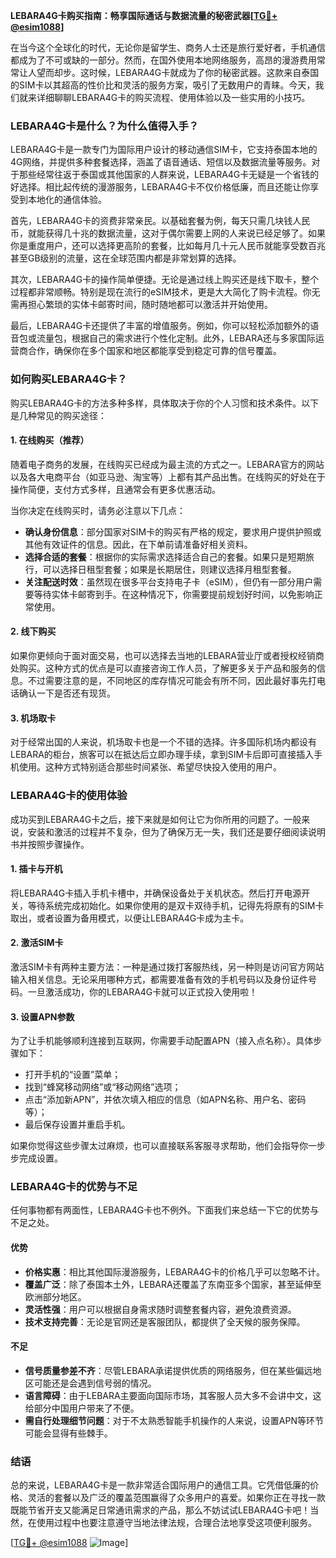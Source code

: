 **LEBARA4G卡购买指南：畅享国际通话与数据流量的秘密武器[[TG💪+ @esim1088](https://t.me/s/esim1088)]**

在当今这个全球化的时代，无论你是留学生、商务人士还是旅行爱好者，手机通信都成为了不可或缺的一部分。然而，在国外使用本地网络服务，高昂的漫游费用常常让人望而却步。这时候，LEBARA4G卡就成为了你的秘密武器。这款来自泰国的SIM卡以其超高的性价比和灵活的服务方案，吸引了无数用户的青睐。今天，我们就来详细聊聊LEBARA4G卡的购买流程、使用体验以及一些实用的小技巧。

### **LEBARA4G卡是什么？为什么值得入手？**

LEBARA4G卡是一款专门为国际用户设计的移动通信SIM卡，它支持泰国本地的4G网络，并提供多种套餐选择，涵盖了语音通话、短信以及数据流量等服务。对于那些经常往返于泰国或其他国家的人群来说，LEBARA4G卡无疑是一个省钱的好选择。相比起传统的漫游服务，LEBARA4G卡不仅价格低廉，而且还能让你享受到本地化的通信体验。

首先，LEBARA4G卡的资费非常亲民。以基础套餐为例，每天只需几块钱人民币，就能获得几十兆的数据流量，这对于偶尔需要上网的人来说已经足够了。如果你是重度用户，还可以选择更高阶的套餐，比如每月几十元人民币就能享受数百兆甚至GB级别的流量，这在全球范围内都是非常划算的选择。

其次，LEBARA4G卡的操作简单便捷。无论是通过线上购买还是线下取卡，整个过程都非常顺畅。特别是现在流行的eSIM技术，更是大大简化了购卡流程。你无需再担心繁琐的实体卡邮寄时间，随时随地都可以激活并开始使用。

最后，LEBARA4G卡还提供了丰富的增值服务。例如，你可以轻松添加额外的语音包或流量包，根据自己的需求进行个性化定制。此外，LEBARA还与多家国际运营商合作，确保你在多个国家和地区都能享受到稳定可靠的信号覆盖。

### **如何购买LEBARA4G卡？**

购买LEBARA4G卡的方法多种多样，具体取决于你的个人习惯和技术条件。以下是几种常见的购买途径：

#### **1. 在线购买（推荐）**

随着电子商务的发展，在线购买已经成为最主流的方式之一。LEBARA官方的网站以及各大电商平台（如亚马逊、淘宝等）上都有其产品出售。在线购买的好处在于操作简便，支付方式多样，且通常会有更多优惠活动。

当你决定在线购买时，请务必注意以下几点：
- **确认身份信息**：部分国家对SIM卡的购买有严格的规定，要求用户提供护照或其他有效证件的信息。因此，在下单前请准备好相关资料。
- **选择合适的套餐**：根据你的实际需求选择适合自己的套餐。如果只是短期旅行，可以选择日租型套餐；如果是长期居住，则建议选择月租型套餐。
- **关注配送时效**：虽然现在很多平台支持电子卡（eSIM），但仍有一部分用户需要等待实体卡邮寄到手。在这种情况下，你需要提前规划好时间，以免影响正常使用。

#### **2. 线下购买**

如果你更倾向于面对面交易，也可以选择去当地的LEBARA营业厅或者授权经销商处购买。这种方式的优点是可以直接咨询工作人员，了解更多关于产品和服务的信息。不过需要注意的是，不同地区的库存情况可能会有所不同，因此最好事先打电话确认一下是否还有现货。

#### **3. 机场取卡**

对于经常出国的人来说，机场取卡也是一个不错的选择。许多国际机场内都设有LEBARA的柜台，旅客可以在抵达后立即办理手续，拿到SIM卡后即可直接插入手机使用。这种方式特别适合那些时间紧张、希望尽快投入使用的用户。

### **LEBARA4G卡的使用体验**

成功买到LEBARA4G卡之后，接下来就是如何让它为你所用的问题了。一般来说，安装和激活的过程并不复杂，但为了确保万无一失，我们还是要仔细阅读说明书并按照步骤操作。

#### **1. 插卡与开机**

将LEBARA4G卡插入手机卡槽中，并确保设备处于关机状态。然后打开电源开关，等待系统完成初始化。如果你使用的是双卡双待手机，记得先将原有的SIM卡取出，或者设置为备用模式，以便让LEBARA4G卡成为主卡。

#### **2. 激活SIM卡**

激活SIM卡有两种主要方法：一种是通过拨打客服热线，另一种则是访问官方网站输入相关信息。无论采用哪种方式，都需要准备有效的手机号码以及身份证件号码。一旦激活成功，你的LEBARA4G卡就可以正式投入使用啦！

#### **3. 设置APN参数**

为了让手机能够顺利连接到互联网，你需要手动配置APN（接入点名称）。具体步骤如下：
- 打开手机的“设置”菜单；
- 找到“蜂窝移动网络”或“移动网络”选项；
- 点击“添加新APN”，并依次填入相应的信息（如APN名称、用户名、密码等）；
- 最后保存设置并重启手机。

如果你觉得这些步骤太过麻烦，也可以直接联系客服寻求帮助，他们会指导你一步步完成设置。

### **LEBARA4G卡的优势与不足**

任何事物都有两面性，LEBARA4G卡也不例外。下面我们来总结一下它的优势与不足之处。

#### **优势**

- **价格实惠**：相比其他国际漫游服务，LEBARA4G卡的价格几乎可以忽略不计。
- **覆盖广泛**：除了泰国本土外，LEBARA还覆盖了东南亚多个国家，甚至延伸至欧洲部分地区。
- **灵活性强**：用户可以根据自身需求随时调整套餐内容，避免浪费资源。
- **技术支持完善**：无论是官网还是客服团队，都提供了全天候的服务保障。

#### **不足**

- **信号质量参差不齐**：尽管LEBARA承诺提供优质的网络服务，但在某些偏远地区可能还是会遇到信号弱的情况。
- **语言障碍**：由于LEBARA主要面向国际市场，其客服人员大多不会讲中文，这给部分中国用户带来了不便。
- **需自行处理细节问题**：对于不太熟悉智能手机操作的人来说，设置APN等环节可能会显得有些棘手。

### **结语**

总的来说，LEBARA4G卡是一款非常适合国际用户的通信工具。它凭借低廉的价格、灵活的套餐以及广泛的覆盖范围赢得了众多用户的喜爱。如果你正在寻找一款既能节省开支又能满足日常通讯需求的产品，那么不妨试试LEBARA4G卡吧！当然，在使用过程中也要注意遵守当地法律法规，合理合法地享受这项便利服务。

[[TG💪+ @esim1088](https://t.me/s/esim1088) ![Image](https://i.postimg.cc/4NQfJmqS/Snipaste-2025-05-13-00-14-12.png)]